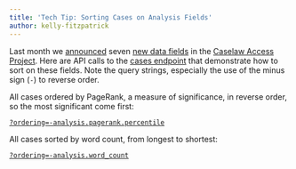 ```yaml
---
title: 'Tech Tip: Sorting Cases on Analysis Fields'
author: kelly-fitzpatrick
---
```


Last month we
[announced](/blog/2020/08/26/introducing-cap-case-analysis/) seven
[new data fields](https://case.law/api/#analysis-fields) in the
[Caselaw Access Project](https://case.law/). Here are API calls to the
[cases endpoint](https://api.case.law/v1/cases/) that demonstrate how
to sort on these fields. Note the query strings, especially the use of
the minus sign (`-`) to reverse order.

All cases ordered by PageRank, a measure of significance, in reverse
order, so the most significant come first:

[`?ordering=-analysis.pagerank.percentile`](https://api.case.law/v1/cases/?ordering=-analysis.pagerank.percentile)

All cases sorted by word count, from longest to shortest:

[`?ordering=-analysis.word_count`](https://api.case.law/v1/cases/?ordering=-analysis.word_count)
